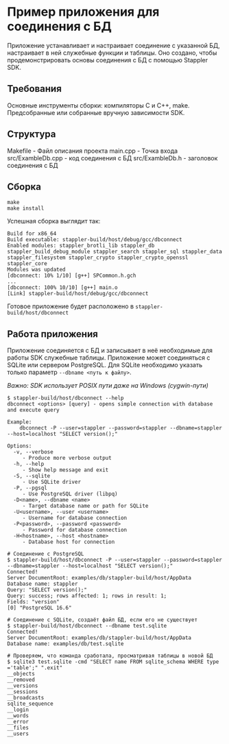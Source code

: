 # Пример приложения для соединения с БД

Приложение устанавливает и настраивает соединение с указанной БД, настраивает в ней служебные функции и таблицы. Оно создано, чтобы продемонстрировать основы соединения с БД с помощью Stappler SDK.

## Требования

Основные инструменты сборки: компиляторы C и C++, make. Предсобранные или собранные вручную зависимости SDK.

## Структура

Makefile - Файл описания проекта
main.cpp - Точка входа
src/ExambleDb.cpp - код соединения с БД
src/ExambleDb.h - заголовок соединения с БД

## Сборка

```
make
make install
```

Успешная сборка выглядит так:

```
Build for x86_64
Build executable: stappler-build/host/debug/gcc/dbconnect
Enabled modules: stappler_brotli_lib stappler_db stappler_build_debug_module stappler_search stappler_sql stappler_data stappler_filesystem stappler_crypto stappler_crypto_openssl stappler_core
Modules was updated
[dbconnect: 10% 1/10] [g++] SPCommon.h.gch
...
[dbconnect: 100% 10/10] [g++] main.o
[Link] stappler-build/host/debug/gcc/dbconnect
```

Готовое приложение будет расположено в `stappler-build/host/dbconnect`

## Работа приложения

Приложение соединяется с БД и записывает в неё необходимые для работы SDK служебные таблицы. Приложение может соединяться с SQLite или сервером PostgreSQL. Для SQLite необходимо указать только параметр `--dbname <путь к файлу>`. 

*Важно: SDK использует POSIX пути даже на Windows (cygwin-пути)*

```
$ stappler-build/host/dbconnect --help
dbconnect <options> [query] - opens simple connection with database and execute query

Example:
	dbconnect -P --user=stappler --password=stappler --dbname=stappler --host=localhost "SELECT version();"

Options:
  -v, --verbose
     - Produce more verbose output
  -h, --help
     - Show help message and exit
  -S, --sqlite
     - Use SQLite driver
  -P, --pgsql
     - Use PostgreSQL driver (libpq)
  -D<name>, --dbname <name>
     - Target database name or path for SQLite
  -U<username>, --user <username>
     - Username for database connection
  -P<password>, --password <password>
     - Password for database connection
  -H<hostname>, --host <hostname>
     - Database host for connection

# Соединение с PostgreSQL
$ stappler-build/host/dbconnect -P --user=stappler --password=stappler --dbname=stappler --host=localhost "SELECT version();"
Connected!
Server DocumentRoot: examples/db/stappler-build/host/AppData
Database name: stappler
Query: "SELECT version();"
Query: success; rows affected: 1; rows in result: 1;
Fields: "version"
[0]	"PostgreSQL 16.6"

# Соединение с SQLite, создаёт файл БД, если его не существует
$ stappler-build/host/dbconnect --dbname test.sqlite
Connected!
Server DocumentRoot: examples/db/stappler-build/host/AppData
Database name: examples/db/test.sqlite

# Проверяем, что команда сработала, просматривая таблицы в новой БД
$ sqlite3 test.sqlite -cmd "SELECT name FROM sqlite_schema WHERE type ='table';" ".exit"
__objects
__removed
__versions
__sessions
__broadcasts
sqlite_sequence
__login
__words
__error
__files
__users
```
